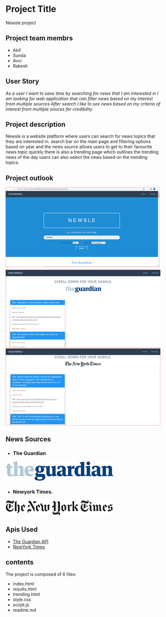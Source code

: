 # Project Title
Newsle project

## Project team membrs
* Akif
* Sunda
* Avvi
* Rakesh

## User Story
_As a user I want to save time by searching for news that I am interested in
I am looking for web application that can filter news based on my interest from multiple sources
After search I like to see news based on my criteria of interest from multiple souces for credibility_


## Project description

Newsle is a website platform where users can search for news topics that they are interested in.
search bar on the main page and filtering options based on year and the news source allows users to get to their favourite news topic quickly
there is also a trending page which outlines the trending news of the day
users can also select the news based on the trending topics.

## Project outlook

![Website logo](https://github.com/Akif448/newsle-project/blob/add-styling_html-elements/front%20page.png)
![The Guardian articles loading page](https://github.com/Akif448/newsle-project/blob/add-styling_html-elements/Guardian%20-Articles.png)
![New York Times articles loading page](https://github.com/Akif448/newsle-project/blob/add-styling_html-elements/NYTimes%20Articles.png)

## News Sources
* ### The Guardian 
![Guardian Logo](https://github.com/Akif448/newsle-project/blob/add-styling_html-elements/The_Guardian_logo.png)<br>
* ### Newyork Times.
![New York Times Logo](https://github.com/Akif448/newsle-project/blob/add-styling_html-elements/The_New_York_Times_logo.png)

## Apis Used 

* [The Guardian API](https://open-platform.theguardian.com/ "The Guardian Api")
* [NewYork Times](https://developer.nytimes.com/ "NewYork Times Api")

## contents
The project is composed of 6 files:
* index.html
* results.html
* trending.html
* style.css
* script.js
* readme.md



